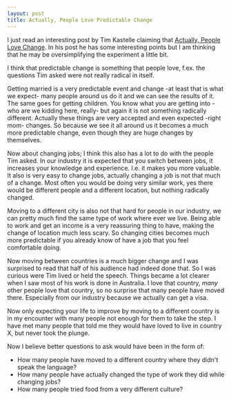 ```yaml
---
layout: post
title: Actually, People Love Predictable Change
---
```

I just read an interesting post by Tim Kastelle claiming that [Actually, People Love Change](http://timkastelle.org/blog/2012/11/actually-people-love-change/). In his post he has some interesting points but I am thinking that he may be oversimplifying the experiment a little bit.

I think that predictable change is something that people love, f.ex. the questions Tim asked were not really radical in itself.

Getting married is a very predictable event and change -at least that is what we expect- many people around us do it and we can see the results of it. The same goes for getting children. You know what you are getting into -who are we kidding here, really- but again it is not something radically different. Actually these things are very accepted and even expected -right mom- changes. So because we see it all around us it becomes a much more predictable change, even though they are huge changes by themselves.

Now about changing jobs; I think this also has a lot to do with the people Tim asked. In our industry it is expected that you switch between jobs, it increases your knowledge and experience. I.e. it makes you more valuable. It also is very easy to change jobs, actually changing a job is not that much of a change. Most often you would be doing very similar work, yes there would be different people and a different location, but nothing radically changed.

Moving to a different city is also not that hard for people in our industry, we can pretty much find the same type of work where ever we live. Being able to work and get an income is a very reassuring thing to have, making the change of location much less scary. So changing cities becomes much more predictable if you already know of have a job that you feel comfortable doing. 

Now moving between countries is a much bigger change and I was surprised to read that half of his audience had indeed done that. So I was curious were Tim lived or held the speech. Things became a lot clearer when I saw most of his work is done in Australia. I love that country, _many_ other people love that country, so no surprise that many people have moved there. Especially from our industry because we actually can get a visa. 

Now only expecting your life to improve by moving to a different country is in my encounter with many people not enough for them to take the step. I have met many people that told me they would have loved to live in country X, but never took the plunge.

Now I believe better questions to ask would have been in the form of:

- How many people have moved to a different country where they didn't speak the language?
- How many people have actually changed the type of work they did while changing jobs?
- How many people tried food from a very different culture?

